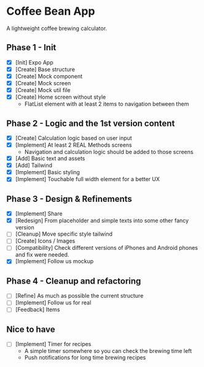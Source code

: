 # Coffee Bean App

A lightweight coffee brewing calculator.

## Phase 1 - Init

- [x] [Init] Expo App
- [x] [Create] Base structure
- [x] [Create] Mock component
- [x] [Create] Mock screen
- [x] [Create] Mock util file
- [x] [Create] Home screen without style
  - FlatList element with at least 2 items to navigation between them

## Phase 2 - Logic and the 1st version content

- [x] [Create] Calculation logic based on user input
- [x] [Implement] At least 2 REAL Methods screens
  - Navigation and calculation logic should be added to those screens
- [x] [Add] Basic text and assets
- [x] [Add] Tailwind
- [x] [Implement] Basic styling
- [x] [Implement] Touchable full width element for a better UX

## Phase 3 - Design & Refinements

- [x] [Implement] Share
- [x] [Redesign] From placeholder and simple texts into some other fancy version
- [ ] [Cleanup] Move specific style tailwind
- [ ] [Create] Icons / Images
- [ ] [Compatibility] Check different versions of iPhones and Android phones and fix were needed.
- [x] [Implement] Follow us mockup

## Phase 4 - Cleanup and refactoring

- [ ] [Refine] As much as possible the current structure
- [ ] [Implement] Follow us for real
- [ ] [Feedback] Items

## Nice to have

- [ ] [Implement] Timer for recipes
  - A simple timer somewhere so you can check the brewing time left
  - Push notifications for long time brewing recipes
